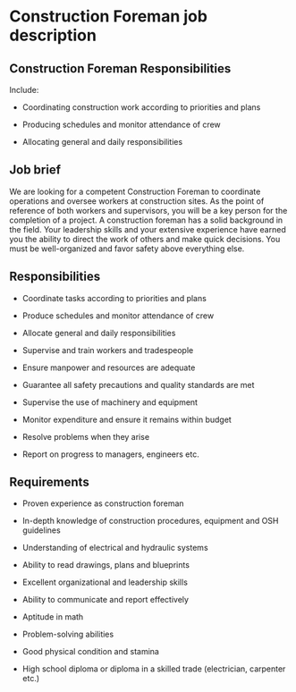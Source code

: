 # Construction Foreman job description


## Construction Foreman Responsibilities

Include:

* Coordinating construction work according to priorities and plans

* Producing schedules and monitor attendance of crew

* Allocating general and daily responsibilities


## Job brief

We are looking for a competent Construction Foreman to coordinate operations and oversee workers at construction sites. As the point of reference of both workers and supervisors, you will be a key person for the completion of a project.
A construction foreman has a solid background in the field. Your leadership skills and your extensive experience have earned you the ability to direct the work of others and make quick decisions. You must be well-organized and favor safety above everything else.


## Responsibilities

* Coordinate tasks according to priorities and plans

* Produce schedules and monitor attendance of crew

* Allocate general and daily responsibilities

* Supervise and train workers and tradespeople

* Ensure manpower and resources are adequate

* Guarantee all safety precautions and quality standards are met

* Supervise the use of machinery and equipment

* Monitor expenditure and ensure it remains within budget

* Resolve problems when they arise

* Report on progress to managers, engineers etc.


## Requirements

* Proven experience as construction foreman

* In-depth knowledge of construction procedures, equipment and OSH guidelines

* Understanding of electrical and hydraulic systems

* Ability to read drawings, plans and blueprints

* Excellent organizational and leadership skills

* Ability to communicate and report effectively

* Aptitude in math

* Problem-solving abilities

* Good physical condition and stamina

* High school diploma or diploma in a skilled trade (electrician, carpenter etc.)

